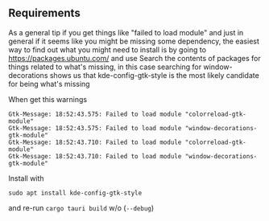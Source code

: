## Requirements

As a general tip if you get things like "failed to load module" and just in general if it seems like
you might be missing some dependency, the easiest way to find out what you might need to install is
by going to https://packages.ubuntu.com/ and use Search the contents of packages for things related
to what's missing, in this case searching for window-decorations shows us that kde-config-gtk-style
is the most likely candidate for being what's missing

When get this warnings

```
Gtk-Message: 18:52:43.575: Failed to load module "colorreload-gtk-module"
Gtk-Message: 18:52:43.575: Failed to load module "window-decorations-gtk-module"
Gtk-Message: 18:52:43.710: Failed to load module "colorreload-gtk-module"
Gtk-Message: 18:52:43.710: Failed to load module "window-decorations-gtk-module"
```

Install with

`sudo apt install kde-config-gtk-style`

and re-run `cargo tauri build` w/o (`--debug`)
